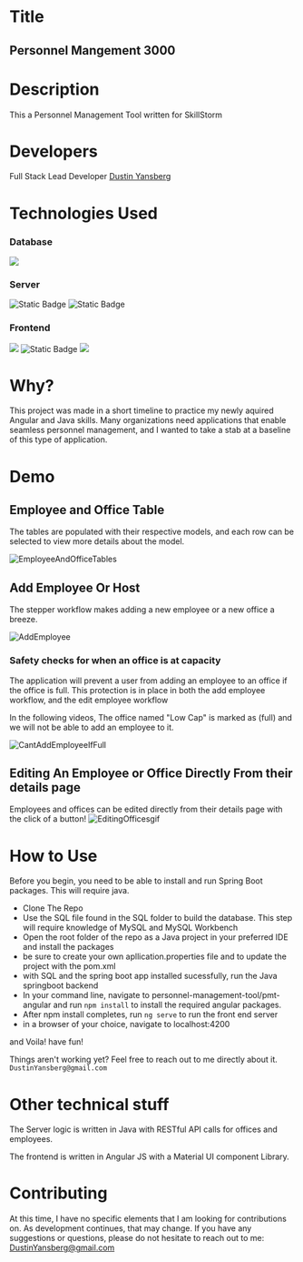 
# Title

## Personnel Mangement 3000

# Description

This a Personnel Management Tool written for SkillStorm

# Developers
Full Stack Lead Developer [Dustin Yansberg](https://github.com/DustinYansberg)

# Technologies Used

### Database
<img src="https://img.shields.io/badge/mysql-gray?style=for-the-badge&logo=mysql&logoColor=white&labelColor=%234479A1&color=gray"/> 

### Server
<img alt="Static Badge" src="https://img.shields.io/badge/Java-blue?style=for-the-badge&logo=oracle&logoColor=%23F80000"> <img alt="Static Badge" src="https://img.shields.io/badge/Spring_boot-blue?style=for-the-badge&logo=springboot&logoColor=%23%236DB33F">


### Frontend
<img src="https://img.shields.io/badge/javascript-gray?style=for-the-badge&logo=javascript"/> <img alt="Static Badge" src="https://img.shields.io/badge/Spring_boot-blue?style=for-the-badge&logo=angular&logoColor=%230F0F11"> <img src="https://img.shields.io/badge/Material%20UI-gray?style=for-the-badge&logo=mui&logoColor=white&labelColor=%23007FFF&color=gray"/> 

# Why?

This project was made in a short timeline to practice my newly aquired Angular and Java skills. Many organizations need applications that enable seamless personnel management, and I wanted to take a stab at a baseline of this type of application.

# Demo

## Employee and Office Table

The tables are populated with their respective models, and each row can be selected to view more details about the model.

![EmployeeAndOfficeTables](https://github.com/DustinYansberg/personnelManagement/assets/88344280/03845965-eb5d-4033-bd2f-d822a0976142)


## Add Employee Or Host

The stepper workflow makes adding a new employee or a new office a breeze.

![AddEmployee](https://github.com/DustinYansberg/personnelManagement/assets/88344280/ebebf2ca-5242-42d5-8f48-7f28fb833123)

### Safety checks for when an office is at capacity

The application will prevent a user from adding an employee to an office if the office is full. This protection is in place in both the add employee workflow, and the edit employee workflow

In the following videos, The office named "Low Cap" is marked as (full) and we will not be able to add an employee to it.

![CantAddEmployeeIfFull](https://github.com/DustinYansberg/personnelManagement/assets/88344280/4ca1ad83-a4d2-4253-9601-1e4c46424bec)

## Editing An Employee or Office Directly From their details page 

Employees and offices can be edited directly from their details page with the click of a button!
![EditingOfficesgif](https://github.com/DustinYansberg/personnelManagement/assets/88344280/cca586b2-57ee-4b9e-9687-a1048094cc35)

# How to Use

Before you begin, you need to be able to install and run Spring Boot packages. This will require java.

- Clone The Repo
- Use the SQL file found in the SQL folder to build the database. This step will require knowledge of MySQL and MySQL Workbench
- Open the root folder of the repo as a Java project in your preferred IDE and install the packages
- be sure to create your own apllication.properties file and to update the project with the pom.xml
- with SQL and the spring boot app installed sucessfully, run the Java springboot backend
- In your command line, navigate to personnel-management-tool/pmt-angular and run `npm install` to install the required angular packages.
- After npm install completes, run `ng serve` to run the front end server
- in a browser of your choice, navigate to localhost:4200
  
and Voila! have fun!

Things aren't working yet? Feel free to reach out to me directly about it. `DustinYansberg@gmail.com`


# Other technical stuff

The Server logic is written in Java with RESTful API calls for offices and employees. 

The frontend is written in Angular JS with a Material UI component Library.

# Contributing

At this time, I have no specific elements that I am looking for contributions on. As development continues, that may change. If you have any suggestions or questions, please do not hesitate to reach out to me: DustinYansberg@gmail.com
